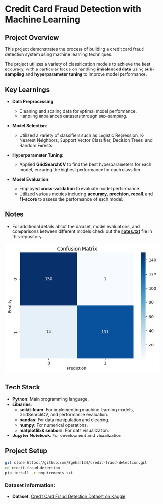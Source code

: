 # Credit Card Fraud Detection with Machine Learning

## Project Overview
This project demonstrates the process of building a credit card fraud detection system using machine learning techniques.

The project utilizes a variety of classification models to achieve the best accuracy, with a particular focus on handling **imbalanced data** using **sub-sampling** and **hyperparameter tuning** to improve model performance.

## Key Learnings
- **Data Preprocessing**: 
    - Cleaning and scaling data for optimal model performance.
    - Handling imbalanced datasets through sub-sampling.
  
- **Model Selection**: 
    - Utilized a variety of classifiers such as Logistic Regression, K-Nearest Neighbors, Support Vector Classifier, Decision Trees, and Random Forests.
  
- **Hyperparameter Tuning**: 
    - Applied **GridSearchCV** to find the best hyperparameters for each model, ensuring the highest performance for each classifier.
  
- **Model Evaluation**: 
    - Employed **cross-validation** to evaluate model performance.
    - Utilized various metrics including **accuracy**, **precision**, **recall**, and **f1-score** to assess the performance of each model.

## Notes
- For additional details about the dataset, model evaluations, and comparisons between different models check out the **[notes.txt](notes.txt)** file in this repository.

![Balanced Confusion Matrix](balancedConfusionMatrix.png)

## Tech Stack
- **Python**: Main programming language.
- **Libraries**: 
    - **scikit-learn**: For implementing machine learning models, GridSearchCV, and performance evaluation.
    - **pandas**: For data manipulation and cleaning.
    - **numpy**: For numerical operations.
    - **matplotlib & seaborn**: For data visualization.
- **Jupyter Notebook**: For development and visualization.
  
## Project Setup

```bash
git clone https://github.com/Egehan134/credit-fraud-detection.git
cd credit-fraud-detection
pip install -r requirements.txt
```

### Dataset Information:
- **Dataset**: [Credit Card Fraud Detection Dataset on Kaggle](https://www.kaggle.com/datasets/mlg-ulb/creditcardfraud)




